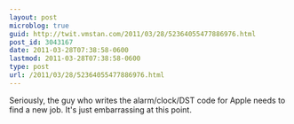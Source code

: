 ```yaml
---
layout: post
microblog: true
guid: http://twit.vmstan.com/2011/03/28/52364055477886976.html
post_id: 3043167
date: 2011-03-28T07:38:58-0600
lastmod: 2011-03-28T07:38:58-0600
type: post
url: /2011/03/28/52364055477886976.html
---
```

Seriously, the guy who writes the alarm/clock/DST code for Apple needs to find a new job. It's just embarrassing at this point.
